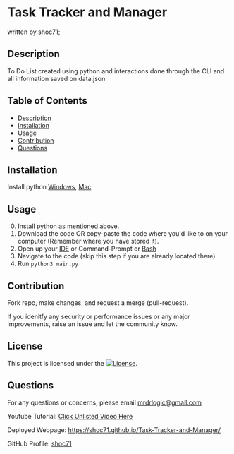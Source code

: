 # Task Tracker and Manager
written by shoc71;

## Description
To Do List created using python and interactions done through the CLI and all information saved on data.json

## Table of Contents
- [Description](#description)
- [Installation](#installation)
- [Usage](#usage)
- [Contribution](#contribution)
- [Questions](#questions)

## Installation
Install python [Windows](https://www.youtube.com/watch?v=0DQsjE8vMpc), [Mac](https://www.youtube.com/watch?v=3-sPfR4JEQ8)

## Usage
0. Install python as mentioned above.
1. Download the code OR copy-paste the code where you'd like to on your computer (Remember where you have stored it). 
2. Open up your [IDE](https://code.visualstudio.com/download) or Command-Prompt or [Bash](https://www.gnu.org/software/bash/)
3. Navigate to the code (skip this step if you are already located there)
4. Run ```python3 main.py```

## Contribution
Fork repo, make changes, and request a merge (pull-request).

If you idenitfy any security or performance issues or any major improvements, raise an issue and let the community know.

## License
This project is licensed under the [![License](https://opensource.org/licenses/Apache-2.0)](https://opensource.org/licenses/Apache-2.0).

## Questions
For any questions or concerns, please email mrdrlogic@gmail.com

Youtube Tutorial: [Click Unlisted Video Here](#)

Deployed Webpage: https://shoc71.github.io/Task-Tracker-and-Manager/

GitHub Profile: [shoc71](https://github.com/shoc71)
